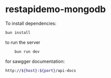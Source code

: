 # restapidemo-mongodb

To install dependencies:

```bash
bun install
```

to run the server
    
```bash
    bun run dev 
```

for sawgger documentation:

```bash
http://${host}:${port}/api-docs
```


